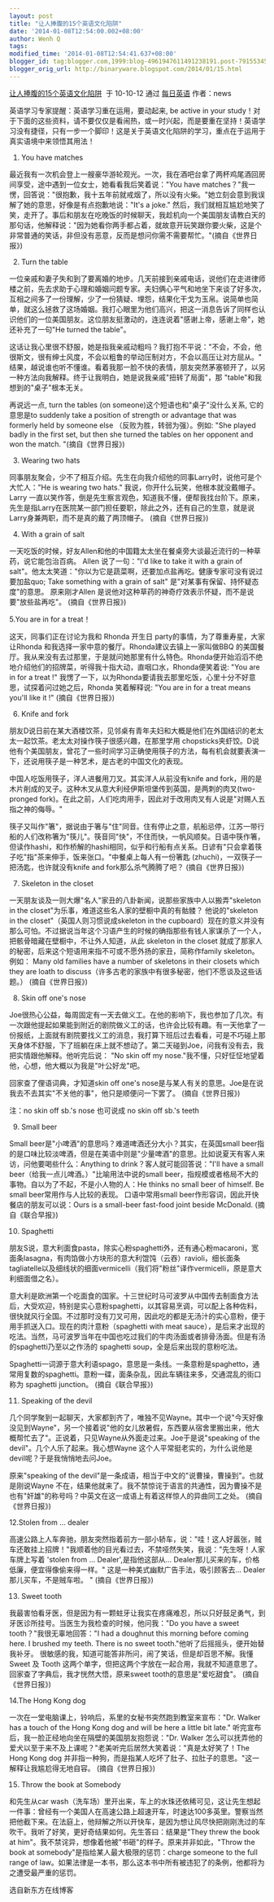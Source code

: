 ```yaml
---
layout: post
title: "让人捧腹的15个英语文化陷阱"
date: '2014-01-08T12:54:00.002+08:00'
author: Wenh Q
tags:
modified_time: '2014-01-08T12:54:41.637+08:00'
blogger_id: tag:blogger.com,1999:blog-4961947611491238191.post-7915534513803228957
blogger_orig_url: http://binaryware.blogspot.com/2014/01/15.html
---
```

[让人捧腹的15个英语文化陷阱](http://blog.beanwoo.com/english/31/2010/10/13/1364)  于
10-10-12 通过 [每日英语](http://blog.beanwoo.com/english) 作者：news


英语学习专家提醒：英语学习重在运用，要动起来, be active in your
study！对于下面的这些资料，请不要仅仅是看闹热，或一时兴起，而是要重在坚持！英语学习没有捷径，只有一步一个脚印！这是关于英语文化陷阱的学习，重点在于运用于真实语境中来领悟其用法！


1. You have matches


最近我有一次机会登上一艘豪华游轮观光。一次，我在酒吧台拿了两杯鸡尾酒回房间享受，途中遇到一位女士，她看看我后笑着说："You
have
matches？"我一愣，回答说："很抱歉，我十五年前就戒烟了，所以没有火柴。"她立刻会意到我误解了她的意思，好像是有点抱歉地说："It's
a joke."
然后，我们就相互尴尬地笑了笑，走开了。事后和朋友在吃晚饭的时候聊天，我趁机向一个美国朋友请教白天的那句话，他解释说："因为她看你两手都占着，就故意开玩笑跟你要火柴，这是个非常普通的笑话，非但没有恶意，反而是想问你需不需要帮忙。"(摘自《世界日报》)

 2. Turn the table


一位亲戚和妻子失和到了要离婚的地步。几天前接到亲戚电话，说他们在走进律师楼之前，先去求助于心理和婚姻问题专家。夫妇俩心平气和地坐下来谈了好多次，互相之间多了一份理解，少了一份猜疑、埋怨，结果化干戈为玉帛。说简单也简单，就这么拯救了这场婚姻。我打心眼里为他们高兴，把这一消息告诉了同样也认识他们的一位美国朋友。这位朋友挺激动的，连连说着"感谢上帝，感谢上帝"，她还补充了一句"He
turned the table"。


这话让我心里很不舒服，她是指我亲戚动粗吗？我打抱不平说："不会，不会，他很斯文，很有绅士风度，不会以粗鲁的举动压制对方，不会以高压让对方屈从。"
结果，越说谁也听不懂谁。看着我那一脸不快的表情，朋友突然茅塞顿开了，以另一种方法向我解释。终于让我明白，她是说我亲戚"扭转了局面"，那
"table"和我想到的"桌子"根本无关。

 再说远一点, turn the tables (on someone)这个短语也和"桌子"没什么关系,
它的意思是to suddenly take a position of strength or advantage that was
formerly held by someone else （反败为胜，转弱为强）。例如: "She played
badly in the first set, but then she turned the tables on her opponent
and won the match. "(摘自《世界日报》)


 3. Wearing two hats


同事朋友聚会，少不了相互介绍。先生在向我介绍他的同事Larry时，说他可是个大忙人："He
is wearing two hats." 我说，你开什么玩笑，他根本就没戴帽子。 Larry
一直以笑作答，倒是先生察言观色，知道我不懂，便帮我找台阶下。原来，先生是指Larry在医院某一部门担任要职，除此之外，还有自己的生意，就是说Larry身兼两职，而不是真的戴了两顶帽子。
(摘自《世界日报》)


 4. With a grain of salt


一天吃饭的时候，好友Allen和他的中国籍太太坐在餐桌旁大谈最近流行的一种草药，说它能包治百病。
Allen 说了一句："I'd like to take it with a grain of
salt"。他太太笑道："你以为它是蔬菜啊，还要加点盐再吃。健康专家可没有说过要加盐quo;
Take something with a grain of salt"
是"对某事有保留、持怀疑态度"的意思。 原来刚才Allen
是说他对这种草药的神奇疗效表示怀疑，而不是说要"放些盐再吃"。
(摘自《世界日报》)


 5.You are in for a treat！

 这天，同事们正在讨论为我和 Rhonda 开生日
party的事情，为了尊重寿星，大家让Rhonda
和我选择一家中意的餐厅。Rhonda建议去镇上一家叫做BBQ
的美国餐厅。我从来没有去过那里，于是就问她那里有什么特色。Rhonda便开始滔滔不绝地介绍他们的招牌菜，听得我十指大动，直咽口水，Rhonda便笑着说:
"You are in for a treat !"
我愣了一下，以为Rhonda要请我去那里吃饭，心里十分不好意思，试探着问过她之后，Rhonda
笑着解释说: "You are in for a treat means you'll like it !"
(摘自《世界日报》)


 6. Knife and fork


朋友D说日前在某大酒楼饮茶，见邻桌有青年夫妇和大概是他们在外国结识的老太太一起饮茶。老太太对操作筷子很感兴趣，在那里学用
chopsticks夹虾饺。D说他有个美国朋友，曾花了一些时间学习正确使用筷子的方法，每有机会就要表演一下，还说用筷子是一种艺术，是古老的中国文化的表现。

 中国人吃饭用筷子，洋人进餐用刀叉。其实洋人从前没有knife and
fork，用的是木片削成的叉子。这种木叉从意大利经伊斯坦堡传到英国，是两刺的肉叉(two-pronged
fork)。在此之前，人们吃肉用手，因此对于改用肉叉有人说是"对赐人五指之神的侮辱。"


筷子又叫作"箸"，据说由于箸与"住"同音。住有停止之意，航船忌停，江苏一带行船的人们改称箸为"筷儿"。筷音同"快"，不住而快，一帆风顺矣。日语中筷作箸，但读作hashi，和作桥解的hashi相同，似乎和行船有点关系。日谚有"只会拿着筷子吃"指"茶来伸手，饭来张口。"中餐桌上每人有一份箸匙
(zhuchi)，一双筷子一把汤匙，也许就没有knife and fork那么杀气腾腾了吧？
(摘自《世界日报》)


 7. Skeleton in the closet

 一天朋友谈及一则大爆"名人"家丑的八卦新闻，说那些家族中人以搬弄"skeleton
in the closet"为乐事，难道这些名人家的壁橱中真的有骷髅？ 他说的"skeleton
in the closet"（英国人则习惯说成skeleton in the
cupboard）现在的意义并没有那么可怕。不过据说当年这个习语产生的时候的确指那些有钱人家谋杀了一个人，把骸骨暗藏在壁橱中，不让外人知道，从此
skeleton in the closet
就成了那家人的秘密，后来这个短语用来指不可或不愿外扬的家丑，简称作family
skeleton。例如： Many old families have a number of skeletons in their
closets which they are loath to
discuss（许多古老的家族中有很多秘密，他们不愿谈及这些话题。）
(摘自《世界日报》)


 8. Skin off one's nose

Joe很热心公益，每周固定有一天去做义工。在他的影响下，我也参加了几次。有一次跟他提起如果能到附近的剧院做义工的话，也许会比较有趣。有一天他拿了一份报纸，上面就有剧院要找义工的消息，我打算下班后过去看看，可是不巧碰上那天身体不舒服，下了班躺在床上就不想动了。第二天碰到Joe，问我有没有去，我把实情跟他解释。他听完后说：
"No skin off my
nose."我不懂，只好怔怔地望着他，心想，他大概以为我是"叶公好龙"吧。

 回家查了俚语词典，才知道skin off one's
nose是与某人有关的意思。Joe是在说我去不去其实"不关他的事"，他只是顺便问一下罢了。
(摘自《世界日报》)

 注：no skin off sb.'s nose 也可说成 no skin off sb.'s teeth


 9. Small beer

Small beer是"小啤酒"的意思吗？难道啤酒还分大小？其实，在英国small
beer指的是口味比较淡啤酒，但是在美语中则是"少量啤酒"的意思。比如说夏天有客人来访，问他要喝些什么：Anything
to drink？客人就可能回答说："I'll have a small
beer（给我一点儿啤酒。）"比喻用法中说的small
beer，指规模或者格局不大的事物。自以为了不起，不是小人物的人：He thinks
no small beer of himself. Be small beer常用作与人比较的表现。
口语中常用small beer作形容词，因此开快餐店的朋友可以说：Ours is a
small-beer fast-food joint beside McDonald. (摘自《联合早报》)


 10. Spaghetti


朋友S说，意大利面食pasta，除实心粉spaghetti外，还有通心粉macaroni，宽面条lasagna，有肉馅做小方块形的意大利馄饨（云吞）ravioli，细长面条tagliatelle以及细线状的细面vermicelli（我们将"粉丝"译作vermicelli，原是意大利细面借之名）。

意大利是欧洲第一个吃面食的国家。十三世纪时马可波罗从中国传去制面食方法后，大受欢迎，特别是实心意粉spaghetti，以其容易烹调，可以配上各种佐料，很快就风行全国。不过那时没有刀叉可用，因此吃的都是无汤汁的实心意粉，便于用手抓送入口。现在的肉汁意粉（spaghetti
with meat
sauce），是后来才出现的吃法。当然，马可波罗当年在中国也吃过我们的牛肉汤面或者排骨汤面。但是有汤的spaghetti乃至以之作汤的
spaghetti soup，全是后来出现的意粉吃法。

Spaghetti一词源于意大利语spago，意思是一条线。一条意粉是spaghetto，通常用复数的spaghetti。意粉一碟，面条杂乱，因此车辆往来多，交通混乱的街口称为
spaghetti junction。 (摘自《联合早报》)


 11. Speaking of the devil


几个同学聚到一起聊天，大家都到齐了，唯独不见Wayne。其中一个说"今天好像没见到Wayne"，另一个接着说"他的女儿放暑假，东西要从宿舍里搬出来，他大概帮忙去了"。正说着，只见Wayne从外面走过来。Joe于是说"speaking
of the devil"。几个人乐了起来。我心想Wayne
这个人平常挺老实的，为什么说他是devil呢？于是我悄悄地去问Joe。

原来"speaking of the
devil"是一条成语，相当于中文的"说曹操，曹操到"。也就是刚说Wayne
不在，结果他就来了。我不禁惊诧于语言的共通性，因为曹操不是也有"奸雄"的称号吗？中英文在这一成语上有着这样惊人的异曲同工之处。
(摘自《世界日报》)


 12.Stolen from ... dealer

高速公路上人车奔驰，朋友突然指着前方一部小轿车，说："哇！这人好嚣张，贼车还敢挂上招牌！"我顺着他的目光看过去，不禁哑然失笑，我说："先生呀！人家车牌上写着
'stolen from … Dealer',是指他这部从…
Dealer那儿买来的车，价格低廉，便宜得像偷来得一样。"
这是一种美式幽默广告手法，吸引顾客去… Dealer那儿买车，不是贼车啦。 "
(摘自《世界日报》)


 13. Sweet tooth


我最害怕看牙医，但是因为有一颗蛀牙让我实在疼痛难忍，所以只好鼓足勇气，到牙医诊所挂号。当医生为我检查的时候，他问我："Do
you have a sweet tooth？"我很无辜地回答："I had a doughnut this morning
before coming here. I brushed my teeth. There is no sweet
tooth."他听了后摇摇头，便开始替我补牙。
很敏感的我，知道可能答非所问，闹了笑话，但是却百思不解。我懂 Sweet 及
Tooth
这两个单字，但把这两个字放在一起合用，我就不知道意思了。回家查了字典后，我才恍然大悟，原来sweet
tooth的意思是"爱吃甜食"。 (摘自《世界日报》)


 14.The Hong Kong dog

一次在一堂电脑课上，铃响后，系里的女秘书突然跑到教室来宣布："Dr. Walker
has a touch of the Hong Kong dog and will be here a little bit late."
听完宣布后，我一脸正经地向坐在隔壁的美国朋友抱怨说："Dr. Walker
怎么可以抚弄他的爱犬以至于来不及上课呢？"老美听完后居然大笑着说："真是太好笑了！The
Hong Kong dog
并非指一种狗，而是指某人吃坏了肚子、拉肚子的意思。"这一解释让我尴尬得无地自容。
(摘自《世界日报》)


 15. Throw the book at Somebody

 和先生从car
wash（洗车场）里开出来，车上的水珠还依稀可见，这让先生想起一件事：曾经有一个美国人在高速公路上超速开车，时速达100多英里。警察当然把他截下来。在法庭上，他辩解之所以开快车，是因为想让风尽快把刚刚洗过的车吹干。我听了好笑，更好奇结果如何。先生答曰：结果是"They
threw the book at
him"。我不禁诧异，想像着他被"书砸"的样子。原来并非如此，"Throw the book
at somebody"是指给某人最大极限的惩罚：charge someone to the full range
of
law。如果法律是一本书，那么这本书中所有被违犯了的条例，他都将为之遭受最严重的惩罚。

 选自新东方在线博客
